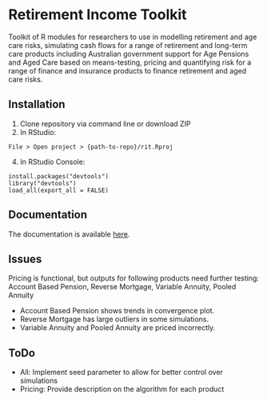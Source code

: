 # Retirement Income Toolkit

Toolkit of R modules for researchers to use in modelling retirement and age care risks, simulating cash flows for a range of retirement and long-term care products including Australian government support for Age Pensions and Aged Care based on means-testing, pricing and quantifying risk for a range of finance and insurance products to finance retirement and aged care risks.

## Installation

1. Clone repository via command line or download ZIP 
2. In RStudio:
```
File > Open project > {path-to-repo}/rit.Rproj
```
4. In RStudio Console: 
```
install.packages("devtools")
library("devtools")
load_all(export_all = FALSE)
```

## Documentation

The documentation is available [here](https://print-hi.github.io/toolkit-live/).

## Issues

Pricing is functional, but outputs for following products need further testing: Account Based Pension, Reverse Mortgage, Variable Annuity, Pooled Annuity

- Account Based Pension shows trends in convergence plot.
- Reverse Mortgage has large outliers in some simulations.
- Variable Annuity and Pooled Annuity are priced incorrectly.

## ToDo

- All: Implement seed parameter to allow for better control over simulations
- Pricing: Provide description on the algorithm for each product
